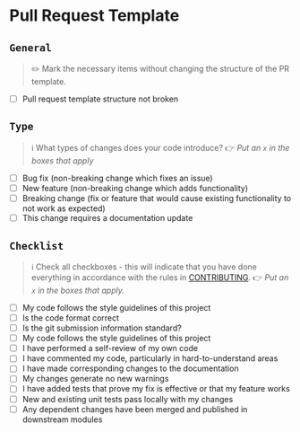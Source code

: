 # Pull Request Template

## `General`

> ✏️ Mark the necessary items without changing the structure of the PR template.

- [ ] Pull request template structure not broken

## `Type`

> ℹ️ What types of changes does your code introduce?
> 👉 _Put an `x` in the boxes that apply_

- [ ] Bug fix (non-breaking change which fixes an issue)
- [ ] New feature (non-breaking change which adds functionality)
- [ ] Breaking change (fix or feature that would cause existing functionality to not work as expected)
- [ ] This change requires a documentation update

## `Checklist`

> ℹ️ Check all checkboxes - this will indicate that you have done everything in accordance with the rules in [CONTRIBUTING](contributing.md).
> 👉 _Put an `x` in the boxes that apply._

- [ ] My code follows the style guidelines of this project
- [ ] Is the code format correct
- [ ] Is the git submission information standard?
- [ ] My code follows the style guidelines of this project
- [ ] I have performed a self-review of my own code
- [ ] I have commented my code, particularly in hard-to-understand areas
- [ ] I have made corresponding changes to the documentation
- [ ] My changes generate no new warnings
- [ ] I have added tests that prove my fix is effective or that my feature works
- [ ] New and existing unit tests pass locally with my changes
- [ ] Any dependent changes have been merged and published in downstream modules
